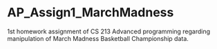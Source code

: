 # AP_Assign1_MarchMadness
1st homework assignment of CS 213 Advanced programming regarding manipulation of March Madness Basketball Championship data.
